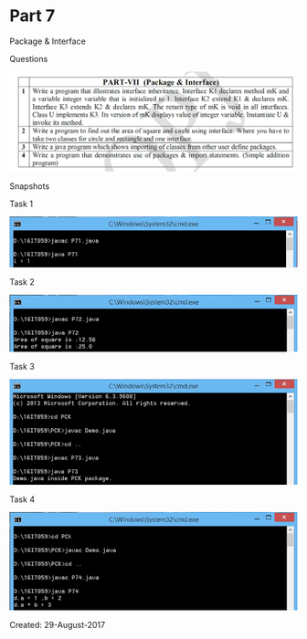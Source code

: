 # Part 7

Package & Interface

Questions

![Snap 1](https://github.com/Kashyap-Nirmal/Java-Practice/blob/main/Part%207/Screenshot/Screenshot%20(1439).png)

Snapshots

Task 1

![P71](https://github.com/Kashyap-Nirmal/Java-Practice/blob/main/Part%207/Screenshot/P71.jpg)

Task 2

![P72](https://github.com/Kashyap-Nirmal/Java-Practice/blob/main/Part%207/Screenshot/P72.jpg)

Task 3

![P73](https://github.com/Kashyap-Nirmal/Java-Practice/blob/main/Part%207/Screenshot/P73.jpg)

Task 4

![P74](https://github.com/Kashyap-Nirmal/Java-Practice/blob/main/Part%207/Screenshot/P74.jpg)

Created: 29-August-2017

